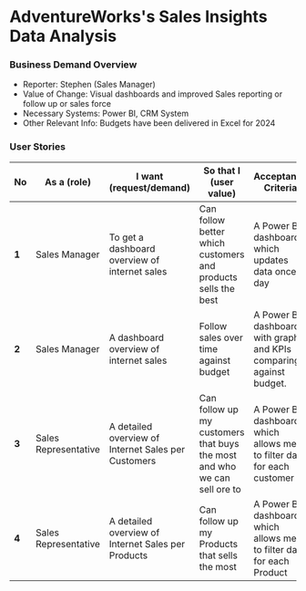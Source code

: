 # AdventureWorks's Sales Insights Data Analysis

### Business Demand Overview
- Reporter: Stephen (Sales Manager)
-	Value of Change: Visual dashboards and improved Sales reporting or follow up or sales force
-	Necessary Systems: Power BI, CRM System
-	Other Relevant Info: Budgets have been delivered in Excel for 2024

### User Stories
| **No** | **As a (role)** | **I want (request/demand)** | **So that I (user value)** | **Acceptance Criteria** |
| --- | --- | --- | --- | --- |
| **1** | Sales Manager | To get a dashboard overview of internet sales | Can follow better which customers and products sells the best | A Power BI dashboard which updates data once a day |
| **2** | Sales Manager | A dashboard overview of internet sales | Follow sales over time against budget | A Power BI dashboard with graphs and KPIs comparing against budget. |
| **3** | Sales Representative | A detailed overview of Internet Sales per Customers | Can follow up my customers that buys the most and who we can sell ore to | A Power BI dashboard which allows me to filter data for each customer |
| **4** | Sales Representative | A detailed overview of Internet Sales per Products | Can follow up my Products that sells the most | A Power BI dashboard which allows me to filter data for each Product |





